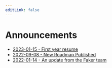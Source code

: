 ```yaml
---
editLink: false
---
```


# Announcements

- [2023-01-15 - First year resume](./announcements/2023-01-15)
- [2022-09-08 - New Roadmap Published](./announcements/2022-09-08)
- [2022-01-14 - An update from the Faker team](./announcements/2022-01-14)
